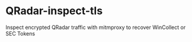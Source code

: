 # QRadar-inspect-tls
Inspect encrypted QRadar traffic with mitmproxy to recover WinCollect or SEC Tokens

